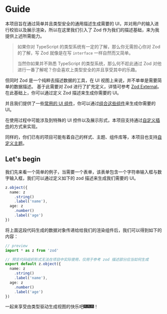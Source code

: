 # Guide

本项目旨在通过简单并且类型安全的通用描述生成需要的 UI，并对用户的输入进行校验以及展示渲染，所以在这里我们引入了 Zod 作为我们的描述基础，来为我提供上述所需能力。

> 如果你对 TypeScript 的类型系统有一定的了解，那么你无需担心你对 Zod 的了解，写 Zod 就像是在写 `interface` 一样自然而又简单。
>
> 当然你如果并不熟悉 TypeScript 的类型系统，那么何不趁此通过 Zod 对他进行一番了解呢？你会喜欢上类型安全的并且享受其中的乐趣。

但同时 Zod 是一个纯粹去描述数据的工具，在 UI 视图上来说，并不单单是需要简单的数据描述。
基于此需要对 Zod 进行了扩充定义，详情可参考 [Zod External]()。
在此基础上，你可以通过定义 Zod 描述来生成你需要的 UI。

并且我们提供了一些[常用的 UI 组件]()，你可以通过[组合这些组件]()来生成你需要的 UI。

在使用过程中可能涉及到特殊的 UI 控件以及展示形式，本项目支持通过[自定义插件]()的方式来实现。

同样的，你们已有的项目可能有着自己的样式、主题、组件库等，本项目也支持[自定义主题]()。

## Let's begin

我们先来看一个简单的例子，当需要一个表单，该表单包含一个字符串输入框与数字输入框，我们可以通过定义如下的 zod 描述来生成我们需要的 UI。

```typescript
z.object({
  name: z
    .string()
    .label('name'),
  age: z
    .number()
    .label('age')
})
```

将上面这段代码生成的数据对象传递给给我们的渲染组件后，我们可以得到如下的内容：

```typescript zodui:preview
// preview
import * as z from 'zod'

// 预览代码组织形式无法在项目中实际使用，仅用于参考 zod 描述部分应当如何生成
export default z.object({
  name: z
    .string()
    .label('name'),
  age: z
    .number()
    .label('age')
})
```

一起来享受由类型驱动生成视图的快乐吧🎆🎆🎆！
